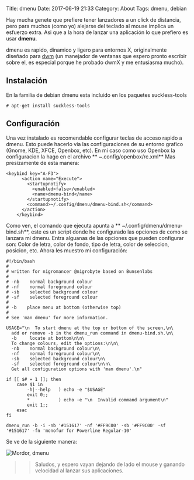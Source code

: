Title: dmenu
Date: 2017-06-19 21:33
Category: About
Tags: dmenu, debian

Hay mucha genete que prefiere tener lanzadores a un click de distancia, pero para muchos (como yo) alejarse del teclado al mouse implica un esfuerzo extra. Asi que a la hora de lanzar una aplicación lo que prefiero es usar **dmenu**.

dmenu es rapido, dinamico y ligero para entornos X, originalmente diseñado para [dwm](http://dwm.suckless.org/) (un manejador de ventanas que espero pronto escribir sobre el, es especial porque he probado dwmX y me entusiasma mucho).  

## Instalación
En la familia de debian dmenu esta incluido en los paquetes suckless-tools

```
# apt-get install suckless-tools
```

## Configuración
Una vez instalado es recomendable configurar teclas de acceso rapido a dmenu. Esto puede hacerlo via las configuraciones de su entorno grafico (Gnome, KDE, XFCE, Openbox, etc). En mi caso como uso Openbox la configuracion la hago en el archivo ** ~.config/openbox/rc.xml**
Mas presizamente de esta manera:

```
<keybind key="A-F3">
      <action name="Execute">
        <startupnotify>
          <enabled>false</enabled>
          <name>dmenu-bind</name>
        </startupnotify>
        <command>~/.config/dmenu/dmenu-bind.sh</command>
      </action>
    </keybind>

```
Como ven, el comando que ejecuta apunta a ** ~/.config/dmenu/dmenu-bind.sh**, este es un script donde he configurado las opciones de como se lanzara mi dmenu. Entra alguanas de las opciones que pueden configurar son: Color de letra, color de fondo, tipo de letra, color de seleccion, posicion, etc.
Ahora les muestro mi configuración:

```
#!/bin/bash
#
# written for nigromancer @nigrobyte based on Bunsenlabs
#
# -nb    normal background colour
# -nf    normal foreground colour
# -sb    selected background colour
# -sf    selected foreground colour
#
# -b    place menu at bottom (otherwise top)
#
# See 'man dmenu' for more information.

USAGE="\n  To start dmenu at the top or bottom of the screen,\n\
  add or remove -b in the dmenu_run command in dmenu-bind.sh.\n\
  -b     locate at bottom\n\n\
  To change colours, edit the options:\n\n\
  -nb    normal background colour\n\
  -nf    normal foreground colour\n\
  -sb    selected background colour\n\
  -sf    selected foreground colour\n\n\
  Get all configuration options with 'man dmenu'.\n"

if [[ $# = 1 ]]; then
    case $1 in
        -h|--help   ) echo -e "$USAGE"
        exit 0;;
        *           ) echo -e "\n  Invalid command argument\n"
        exit 1;;
    esac
fi

dmenu_run -b -i -nb '#151617' -nf '#FF9C00' -sb '#FF9C00' -sf '#151617' -fn 'monofur for Powerline Regular-10'

```
Se ve de la siguiente manera:

![Mordor, dmenu](http://i.imgur.com/Vcfn1uG.png)

>> Saludos, y espero vayan dejando de lado el mouse y ganando velocidad al lanzar sus aplicaciones.


